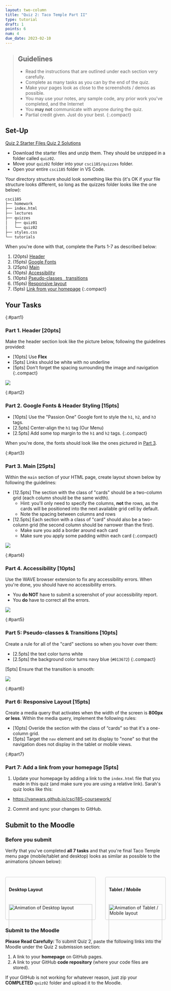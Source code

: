```yaml
---
layout: two-column
title: "Quiz 2: Taco Temple Part II"
type: tutorial
draft: 1
points: 6
num: 4
due_date: 2023-02-10
---
```


<style>
    img.preview {
        max-width: 60%;
        min-width: 500px;
    }

    .verify {
        margin-top: 40px;
        display: grid;
        grid-template-columns: 3fr 2fr;
        column-gap: 30px;
    }
    .verify > section {
        border: solid 1px #CCC;
        border-radius: 4px;
        padding: 10px;
    }
    .verify img {
        width: 100%;
        margin-top: 20px;
    }
</style>

> ## Guidelines
> * Read the instructions that are outlined under each section very carefully. 
> * Complete as many tasks as you can by the end of the quiz. 
> * Make your pages look as close to the screenshots / demos as possible.
> * You may use your notes, any sample code, any prior work you've completed, and the Internet
> * You **may not** communicate with anyone during the quiz.
> * Partial credit given. Just do your best.
> {:.compact}


## Set-Up

<a href="/fall2023/course-files/quizzes/quiz02.zip" class="nu-button">Quiz 2 Starter Files <i class="fas fa-download"></i></a>  <a href="/fall2023/course-files/quizzes/quiz02_answers.zip" class="button">Quiz 2 Solutions <i class="fas fa-download"></i></a>

* Download the starter files and unzip them. They should be unzipped in a folder called `quiz02`.
* Move your `quiz02` folder into your `csci185/quizzes` folder.
* Open your entire `csci185` folder in VS Code.

Your directory structure should look something like this (it's OK if your file structure looks different, so long as the quizzes folder looks like the one below):

```bash
csci185
├── homework
├── index.html
├── lectures
├── quizzes
│   ├── quiz01
│   └── quiz02
├── styles.css
└── tutorials
```

When you're done with that, complete the Parts 1-7 as described below:

1. (20pts) [Header](#part1)
1. (15pts) [Google Fonts](#part2)
1. (25pts) [Main](#part3)
1. (10pts) [Accessibility](#part4)
1. (10pts) [Pseudo-classes &nbsp; transitions](#part5)
1. (15pts) [Responsive layout](#part6)
1. (5pts) [Link from your homepage](#part7)
{:.compact}

## Your Tasks

{:#part1}
### Part 1. Header [20pts]
Make the header section look like the picture below, following the guidelines provided:

* [10pts] Use **Flex**
* [5pts] Links should be white with no underline
* [5pts] Don't forget the spacing surrounding the image and navigation
{:.compact}

<img class="large" src="/fall2023/assets/images/quizzes/quiz02/header.png" />


{:#part2}
### Part 2. Google Fonts & Header Styling [15pts]

* [10pts] Use the "Passion One" Google font to style the `h1`, `h2`, and `h3` tags.
* [2.5pts] Center-align the `h1` tag (Our Menu)
* [2.5pts] Add some top margin to the `h1` and `h2` tags.
{:.compact}

When you're done, the fonts should look like the ones pictured in [Part 3](#part3).


{:#part3}
### Part 3. Main [25pts]
Within the `main` section of your HTML page, create layout shown below by following the guidelines:

* [12.5pts] The section with the class of "cards" should be a two-column grid (each column should be the same width).
    * Hint: you'll only need to specify the columns, **not** the rows, as the cards will be positioned into the next available grid cell by default.
    * Note the spacing between columns and rows
* [12.5pts] Each section with a class of "card" should also be a two-column grid (the second column should be narrower than the first).
    * Make sure you add a border around each card
    * Make sure you apply some padding within each card
{:.compact}

<a style="text-decoration: none; border: none;" href="/fall2023/assets/images/quizzes/quiz02/main.png" target="_blank"><img class="frame large" src="/fall2023/assets/images/quizzes/quiz02/main.png" /></a>


{:#part4}
### Part 4. Accessibility [10pts]
Use the WAVE browser extension to fix any accessibility errors. When you're done, you should have no accessibility errors.
* You **do NOT** have to submit a screenshot of your accessibility report.
* You **do** have to correct all the errors.

<img class="medium" src="/fall2023/assets/images/quizzes/quiz02/wave.png" />

{:#part5}
### Part 5: Pseudo-classes & Transitions [10pts]
Create a rule for all of the "card" sections so when you hover over them:

* [2.5pts] the text color turns white
* [2.5pts] the background color turns navy blue (`#013672`)
{:.compact}

[5pts] Ensure that the transition is smooth:

<img class="frame large" src="/fall2023/assets/images/quizzes/quiz02/transitions.gif" />


{:#part6}
### Part 6: Responsive Layout [15pts]
Create a media query that activates when the width of the screen is **800px or less**. Within the media query, implement the following rules:

* [10pts] Overide the section with the class of “cards” so that it's a one-column grid.
* [5pts] Target the `nav` element and set its display to "none" so that the navigation does not display in the tablet or mobile views.


{:#part7}
### Part 7: Add a link from your homepage [5pts]
1. Update your homepage by adding a link to the `index.html` file that you made in this quiz (and make sure you are using a relative link). Sarah's quiz looks like this:
* <a href="https://vanwars.github.io/csci185-coursework/" target="_blank">https://vanwars.github.io/csci185-coursework/</a>
2. Commit and sync your changes to GitHub.

## Submit to the Moodle

### Before you submit

Verify that you've completed **all 7 tasks** and that you're final Taco Temple menu page (mobile/tablet and desktop) looks as similar as possible to the animations (shown below):

<div class="verify">
    <section>
        <h4>Desktop Layout</h4>
        <img src="/fall2023/assets/images/quizzes/quiz02/desktop-ui.gif" alt="Animation of Desktop layout" />
    </section>
    <section>
        <h4>Tablet / Mobile</h4>
        <img src="/fall2023/assets/images/quizzes/quiz02/tablet-ui.gif" alt="Animation of Tablet / Mobile layout" />
    </section>
</div>

### Submit to the Moodle
**Please Read Carefully:** To submit Quiz 2, paste the following links into the Moodle under the Quiz 2 submission section:

1. A link to your **homepage** on GitHub pages.
2. A link to your GitHub **code repository** (where your code files are stored).

If your GitHub is not working for whatever reason, just zip your **COMPLETED** `quiz02` folder and upload it to the Moodle.